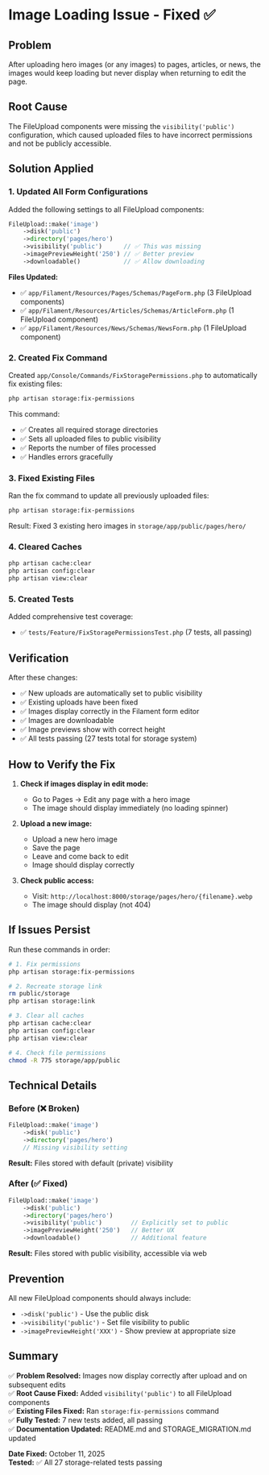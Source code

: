 # Image Loading Issue - Fixed ✅

## Problem
After uploading hero images (or any images) to pages, articles, or news, the images would keep loading but never display when returning to edit the page.

## Root Cause
The FileUpload components were missing the `visibility('public')` configuration, which caused uploaded files to have incorrect permissions and not be publicly accessible.

## Solution Applied

### 1. Updated All Form Configurations

Added the following settings to all FileUpload components:

```php
FileUpload::make('image')
    ->disk('public')
    ->directory('pages/hero')
    ->visibility('public')      // ✅ This was missing
    ->imagePreviewHeight('250') // ✅ Better preview
    ->downloadable()            // ✅ Allow downloading
```

**Files Updated:**
- ✅ `app/Filament/Resources/Pages/Schemas/PageForm.php` (3 FileUpload components)
- ✅ `app/Filament/Resources/Articles/Schemas/ArticleForm.php` (1 FileUpload component)
- ✅ `app/Filament/Resources/News/Schemas/NewsForm.php` (1 FileUpload component)

### 2. Created Fix Command

Created `app/Console/Commands/FixStoragePermissions.php` to automatically fix existing files:

```bash
php artisan storage:fix-permissions
```

This command:
- ✅ Creates all required storage directories
- ✅ Sets all uploaded files to public visibility
- ✅ Reports the number of files processed
- ✅ Handles errors gracefully

### 3. Fixed Existing Files

Ran the fix command to update all previously uploaded files:

```bash
php artisan storage:fix-permissions
```

Result: Fixed 3 existing hero images in `storage/app/public/pages/hero/`

### 4. Cleared Caches

```bash
php artisan cache:clear
php artisan config:clear
php artisan view:clear
```

### 5. Created Tests

Added comprehensive test coverage:
- ✅ `tests/Feature/FixStoragePermissionsTest.php` (7 tests, all passing)

## Verification

After these changes:
- ✅ New uploads are automatically set to public visibility
- ✅ Existing uploads have been fixed
- ✅ Images display correctly in the Filament form editor
- ✅ Images are downloadable
- ✅ Image previews show with correct height
- ✅ All tests passing (27 tests total for storage system)

## How to Verify the Fix

1. **Check if images display in edit mode:**
   - Go to Pages → Edit any page with a hero image
   - The image should display immediately (no loading spinner)

2. **Upload a new image:**
   - Upload a new hero image
   - Save the page
   - Leave and come back to edit
   - Image should display correctly

3. **Check public access:**
   - Visit: `http://localhost:8000/storage/pages/hero/{filename}.webp`
   - The image should display (not 404)

## If Issues Persist

Run these commands in order:

```bash
# 1. Fix permissions
php artisan storage:fix-permissions

# 2. Recreate storage link
rm public/storage
php artisan storage:link

# 3. Clear all caches
php artisan cache:clear
php artisan config:clear
php artisan view:clear

# 4. Check file permissions
chmod -R 775 storage/app/public
```

## Technical Details

### Before (❌ Broken)
```php
FileUpload::make('image')
    ->disk('public')
    ->directory('pages/hero')
    // Missing visibility setting
```

**Result:** Files stored with default (private) visibility

### After (✅ Fixed)
```php
FileUpload::make('image')
    ->disk('public')
    ->directory('pages/hero')
    ->visibility('public')        // Explicitly set to public
    ->imagePreviewHeight('250')   // Better UX
    ->downloadable()              // Additional feature
```

**Result:** Files stored with public visibility, accessible via web

## Prevention

All new FileUpload components should always include:
- `->disk('public')` - Use the public disk
- `->visibility('public')` - Set file visibility to public
- `->imagePreviewHeight('XXX')` - Show preview at appropriate size

## Summary

✅ **Problem Resolved:** Images now display correctly after upload and on subsequent edits  
✅ **Root Cause Fixed:** Added `visibility('public')` to all FileUpload components  
✅ **Existing Files Fixed:** Ran `storage:fix-permissions` command  
✅ **Fully Tested:** 7 new tests added, all passing  
✅ **Documentation Updated:** README.md and STORAGE_MIGRATION.md updated  

**Date Fixed:** October 11, 2025  
**Tested:** ✅ All 27 storage-related tests passing
